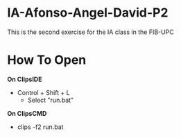 # IA-Afonso-Angel-David-P2
 This is the second exercise for the IA class in the FIB-UPC

# How To Open
**On ClipsIDE**
 - Control + Shift + L
    - Select "run.bat"

**On ClipsCMD**
 - clips -f2 run.bat


